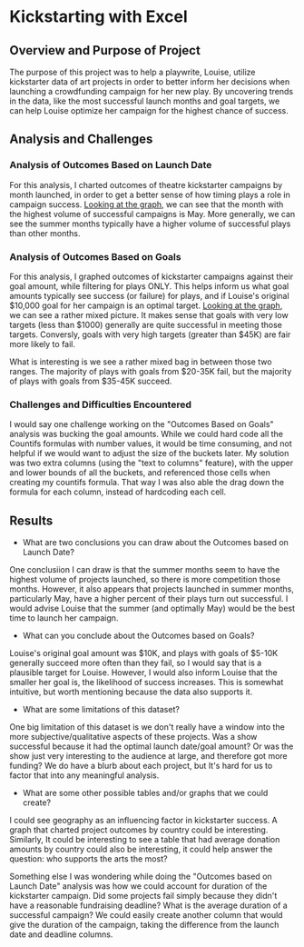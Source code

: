 # Kickstarting with Excel

## Overview and Purpose of Project

The purpose of this project was to help a playwrite, Louise, utilize 
kickstarter data of art projects in order to better inform her decisions
when launching a crowdfunding campaign for her new play. By uncovering trends in the data, 
like the most successful launch months and goal targets, we can help Louise optimize her 
campaign for the highest chance of success. 

## Analysis and Challenges

### Analysis of Outcomes Based on Launch Date
For this analysis, I charted outcomes of theatre kickstarter campaigns by month launched, in order to get a better sense of how timing
plays a role in campaign success. [Looking at the graph](https://github.com/matthewprice-github/kickstarter-analysis/blob/main/Theatre_Outcomes_vs_Launch.PNG), we can 
see that the month with the highest volume of successful campaigns is May. More generally, we can see the summer months typically have a higher volume of successful plays than other months. 


### Analysis of Outcomes Based on Goals
For this analysis, I graphed outcomes of kickstarter campaigns against their goal amount, while filtering for plays ONLY. This helps inform us what goal amounts typically see success (or failure) for plays, and if Louise's original $10,000 goal for her campaign is an optimal target. [Looking at the graph](https://github.com/matthewprice-github/kickstarter-analysis/blob/main/Outcomes_vs_Goals.PNG), we can see a rather mixed picture. It makes sense that goals with very low targets (less 
than $1000) generally are quite successful in meeting those targets. Conversly, goals with very high targets (greater than $45K)
are fair more likely to fail. 

What is interesting is we see a rather mixed bag in between those two ranges. The majority of plays with goals from $20-35K fail, but 
the majority of plays with goals from $35-45K succeed. 

### Challenges and Difficulties Encountered
I would say one challenge working on the "Outcomes Based on Goals" analysis was bucking the goal amounts. While we could hard code 
all the Countifs formulas with number values, it would be time consuming, and not helpful if we would want to adjust the size of the buckets
later. My solution was two extra columns (using the "text to columns" feature), with the upper and lower bounds of all the buckets, 
and referenced those cells when creating my countifs formula. That way I was also able the drag down the formula for each column, 
instead of hardcoding each cell. 


## Results

- What are two conclusions you can draw about the Outcomes based on Launch Date?

One conclusiion I can draw is that the summer months seem to have the highest volume of projects launched, so there is more competition those months. However, it also appears that projects launched in summer months, particularly May, have a higher percent of their plays turn out successful. I would advise Louise that the summer (and optimally May) would be the best time to launch her campaign. 

- What can you conclude about the Outcomes based on Goals?

Louise's original goal amount was $10K, and plays with goals of $5-10K generally succeed more often than they fail, so I would say that 
is a plausible target for Louise. However, I would also inform Louise that the smaller her goal is, the likelihood of success increases.
This is somewhat intuitive, but worth mentioning because the data also supports it.  

- What are some limitations of this dataset?

One big limitation of this dataset is we don't really have a window into the more subjective/qualitative aspects of these projects. 
Was a show successful because it had the optimal launch date/goal amount? Or was the show just very interesting to the audience at large, and therefore got more funding? We do have a blurb about each project, but It's hard for us to factor that into any meaningful analysis. 

- What are some other possible tables and/or graphs that we could create?

I could see geography as an influencing factor in kickstarter success. A graph that charted project outcomes by country could be interesting. Similarly, It could be interesting to see a table that had average donation amounts by country could also be interesting, it could help answer the question: who supports the arts the most?  

Something else I was wondering while doing the "Outcomes based on Launch Date" analysis was how we could account for duration of the kickstarter campaign. Did some projects fail simply because they didn't have a reasonable fundraising deadline? What is the average duration of a successful campaign? We could easily create another column that would give the duration of the campaign, taking the difference from the launch date and deadline columns.  
